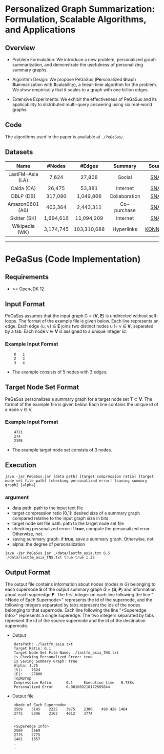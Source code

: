 # Personalized Graph Summarization: Formulation, Scalable Algorithms, and Applications

## Overview
- Problem Formulation: We introduce a new problem, personalized graph summarization, and demonstrate the usefulness of personalizing summary graphs.

- Algorithm Design: We propose PeGaSus (**Pe**rsonalized **G**r**a**ph **Su**mmarization with **S**calability), a linear-time algorithm for the problem. We show empirically that it scales to a graph with one billion edges.

- Extensive Experiments: We exhibit the effectiveness of PeGaSus and its applicability to distributed multi-query answering using six real-world graphs.

## Code
The algorithms used in the paper is available at ```./PeGaSus/```.

## Datasets
|Name|#Nodes|#Edges|Summary|Source|Download|
|:---:|:---:|:---:|:---:|:---:|:---:|
|LastFM-Asia (LA)|7,624|27,806|Social|[SNAP](https://snap.stanford.edu/data/feather-lastfm-social.html)|[LINK](https://snap.stanford.edu/data/lastfm_asia.zip)|
|Caida (CA)|26,475|53,381|Internet|[SNAP](https://snap.stanford.edu/data/as-Caida.html)|[LINK](https://snap.stanford.edu/data/as-caida.tar.gz)|
|DBLP (DB)|317,080|1,049,866|Collaboration|[SNAP](https://snap.stanford.edu/data/com-DBLP.html)|[LINK](https://snap.stanford.edu/data/bigdata/communities/com-dblp.ungraph.txt.gz)|
|Amazon0601 (A6)|403,364|2,443,311|Co-purchase|[SNAP](https://snap.stanford.edu/data/amazon0601.html)|[LINK](https://snap.stanford.edu/data/amazon0601.txt.gz)|
|Skitter (SK)|1,694,616|11,094,209|Internet|[SNAP](https://snap.stanford.edu/data/as-Skitter.html)|[LINK](https://snap.stanford.edu/data/as-skitter.txt.gz)|
|Wikipedia (WK)|3,174,745|103,310,688|Hyperlinks|[KONNECT](http://konect.cc/networks/wikipedia_link_sr/)|[LINK](http://konect.cc/files/download.tsv.wikipedia_link_sr.tar.bz2)|

----

# PeGaSus (Code Implementation)

## Requirements

* \>= OpenJDK 12

## Input Format

PeGaSus assumes that the input graph G = (**V**, **E**) is undirected without self-loops.
The format of the example file is given below.
Each line represents an edge.
Each edge {u, v} ∈ **E** joins two distinct nodes u != v ∈ **V**, separated by a tab.
Each node v ∈ **V** is assigned to a unique integer id.

### Example Input Format
```
    0   1
    2   3
    3   4
```
- The example consists of 5 nodes with 3 edges.

## Target Node Set Format

PeGaSus personalizes a summary graph for a target node set T $\subset$ **V**.
The format of the example file is given below.
Each line contains the unique id of a node v ∈ V.
### Example Input Format
```
    4721
    274
    2195
```
- The example target node set consists of 3 nodes.

## Execution

```
java -jar PeGaSus.jar [data path] [target compression ratio] [target node set file path] [checking personalized error] [saving summary graph] [alpha]
```

### argument
- data path: path to the input text file
- target compression ratio [0,1]: desired size of a summary graph compared relative to the input graph size in bits
- target node set file path: path to the target node set file
- checking personalized error: if **true**, compute the personalized error. Otherwise, not.
- saving summary graph: if **true**, save a summary graph. Otherwise, not.
- alpha: the degree of personalization

```
java -jar PeGaSus.jar ./data/lastfm_asia.txt 0.5 ./data/lastfm_asia_TNS.txt true true 1.25   
```
## Output Format

The output file contains information about nodes (nodes in *G*) belonging to each
supernode **S** of the output summary graph $\bar{G}$ = (**S**, **P**) and information about each superedge **P**. 
The first integer on each line following the line "\<Node of Each Supernode\>" represents the id of the supernode, and the following integers separated by tabs represent the ids of the nodes belonging to that supernode.
Each line following  the line "\<Superedge Info\>" represents a single superedge. 
The two integers separated by tabs represent the id of the source supernode and the id of the destination supernode.

* Output
```
    dataPath: ./lastfm_asia.txt
    Target Ratio: 0.1
    Target Node Set File Name: ./lastfm_asia_TNS.txt
    is Checking Personalized Error: true
    is Saving Summary Graph: true
    Alpha: 1.25
    |V|:    7624
    |E|:    27806
    TopNDrop
    Compression Ratio       0.1     Execution time   0.788s
    Personalized Error      0.001089218172509844
```


* Output file
```
    <Node of Each Supernode>
    2569	3145	2225	3975	2306    498 428 1464
    2775	5346	2162	4012	3774
    .
    .
    <Superedge Info>
    2569	2569
    2775	2775
    1481	1357
    .
    .
```







